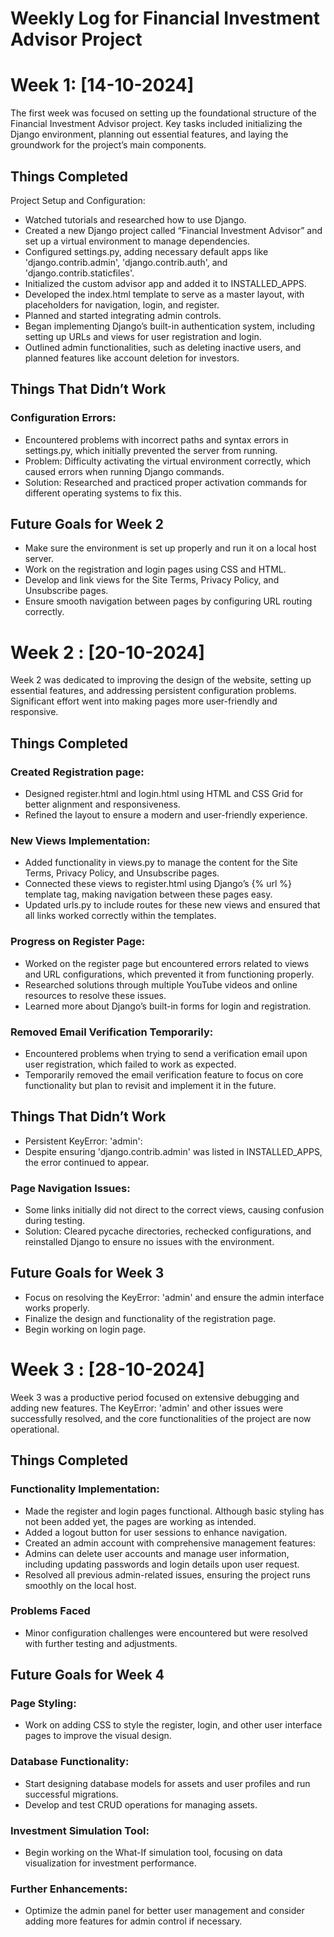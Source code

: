 # Weekly Log for Financial Investment Advisor Project

# Week 1: [14-10-2024]
The first week was focused on setting up the foundational structure of the Financial Investment Advisor project. Key tasks included initializing the Django environment, planning out essential features, and laying the groundwork for the project’s main components.

## Things Completed
Project Setup and Configuration:

* Watched tutorials and researched how to use Django.
* Created a new Django project called “Financial Investment Advisor” and set up a virtual environment to manage dependencies.
* Configured settings.py, adding necessary default apps like 'django.contrib.admin', 'django.contrib.auth', and 'django.contrib.staticfiles'.
* Initialized the custom advisor app and added it to INSTALLED_APPS.
* Developed the index.html template to serve as a master layout, with placeholders for navigation, login, and register.
* Planned and started integrating admin controls.
* Began implementing Django’s built-in authentication system, including setting up URLs and views for user registration and login.
* Outlined admin functionalities, such as deleting inactive users, and planned features like account deletion for investors.

## Things That Didn’t Work

### Configuration Errors:
* Encountered problems with incorrect paths and syntax errors in settings.py, which initially prevented the server from running.
* Problem: Difficulty activating the virtual environment correctly, which caused errors when running Django commands.
* Solution: Researched and practiced proper activation commands for different operating systems to fix this.

## Future Goals for Week 2
*	Make sure the environment is set up properly and run it on a local host server.
*	Work on the registration and login pages using CSS and HTML.
*	Develop and link views for the Site Terms, Privacy Policy, and Unsubscribe pages.
*   Ensure smooth navigation between pages by configuring URL routing correctly.

# Week 2 : [20-10-2024]
Week 2 was dedicated to improving the design of the website, setting up essential features, and addressing persistent configuration problems. Significant effort went into making pages more user-friendly and responsive.

## Things Completed

### Created Registration page:
* Designed register.html and login.html using HTML and CSS Grid for better alignment and responsiveness. 
* Refined the layout to ensure a modern and user-friendly experience.

### New Views Implementation:
* Added functionality in views.py to manage the content for the Site Terms, Privacy Policy, and Unsubscribe pages.
* Connected these views to register.html using Django’s {% url %} template tag, making navigation between these pages easy.
* Updated urls.py to include routes for these new views and ensured that all links worked correctly within the templates.

### Progress on Register Page:
* Worked on the register page but encountered errors related to views and URL configurations, which prevented it from functioning properly.
* Researched solutions through multiple YouTube videos and online resources to resolve these issues.
* Learned more about Django’s built-in forms for login and registration.

### Removed Email Verification Temporarily:
* Encountered problems when trying to send a verification email upon user registration, which failed to work as expected.
* Temporarily removed the email verification feature to focus on core functionality but plan to revisit and implement it in the future.

## Things That Didn’t Work

* Persistent KeyError: 'admin':
* Despite ensuring 'django.contrib.admin' was listed in INSTALLED_APPS, the error continued to appear.
 
### Page Navigation Issues:
* Some links initially did not direct to the correct views, causing confusion during testing.
* Solution: Cleared pycache directories, rechecked configurations, and reinstalled Django to ensure no issues with the environment.

## Future Goals for Week 3
* Focus on resolving the KeyError: 'admin' and ensure the admin interface works properly.
* Finalize the design and functionality of the registration page.
* Begin working on login page.

# Week 3 : [28-10-2024]
Week 3 was a productive period focused on extensive debugging and adding new features. The KeyError: 'admin' and other issues were successfully resolved, and the core functionalities of the project are now operational.

## Things Completed

### Functionality Implementation:
* Made the register and login pages functional. Although basic styling has not been added yet, the pages are working as intended.
* Added a logout button for user sessions to enhance navigation.
* Created an admin account with comprehensive management features:
* Admins can delete user accounts and manage user information, including updating passwords and login details upon user request.
* Resolved all previous admin-related issues, ensuring the project runs smoothly on the local host.


### Problems Faced
* Minor configuration challenges were encountered but were resolved with further testing and adjustments.


## Future Goals for Week 4

### Page Styling:
* Work on adding CSS to style the register, login, and other user interface pages to improve the visual design.

### Database Functionality:
* Start designing database models for assets and user profiles and run successful migrations.
* Develop and test CRUD operations for managing assets.

### Investment Simulation Tool:
* Begin working on the What-If simulation tool, focusing on data visualization for investment performance.

### Further Enhancements:
* Optimize the admin panel for better user management and consider adding more features for admin control if necessary.
